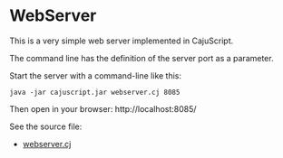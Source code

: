 # WebServer

This is a very simple web server implemented in CajuScript.

The command line has the definition of the server port as a parameter.

Start the server with a command-line like this:

`java -jar cajuscript.jar webserver.cj 8085`

Then open in your browser: http://localhost:8085/

See the source file:

- [webserver.cj](webserver.cj)
